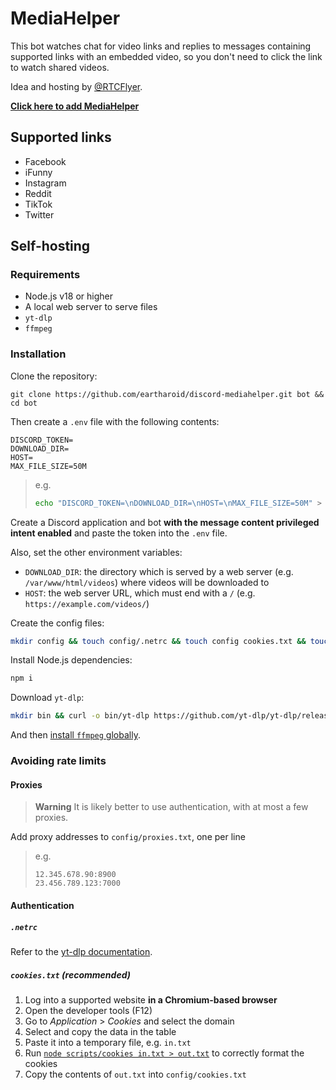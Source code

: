 # MediaHelper

This bot watches chat for video links and replies to messages containing supported links with an embedded video,
so you don't need to click the link to watch shared videos.

Idea and hosting by [@RTCFlyer](https://github.com/RTCFlyer).

[**Click here to add MediaHelper**](https://discord.com/oauth2/authorize?client_id=1026547091121655808&permissions=274878032960&scope=bot%20applications.commands)

## Supported links

- Facebook
- iFunny
- Instagram
- Reddit
- TikTok
- Twitter

## Self-hosting

### Requirements


- Node.js v18 or higher
- A local web server to serve files
- `yt-dlp`
- `ffmpeg`

### Installation

Clone the repository:
```
git clone https://github.com/eartharoid/discord-mediahelper.git bot && cd bot
```

Then create a `.env` file with the following contents:
```
DISCORD_TOKEN=
DOWNLOAD_DIR=
HOST=
MAX_FILE_SIZE=50M
```

> e.g.
> ```bash
> echo "DISCORD_TOKEN=\nDOWNLOAD_DIR=\nHOST=\nMAX_FILE_SIZE=50M" > .env
> ```

Create a Discord application and bot **with the message content privileged intent enabled** and paste the token into the `.env` file.

Also, set the other environment variables:

- `DOWNLOAD_DIR`: the directory which is served by a web server (e.g. `/var/www/html/videos`) where videos will be downloaded to
- `HOST`: the web server URL, which must end with a `/` (e.g. `https://example.com/videos/`)

Create the config files:
```bash
mkdir config && touch config/.netrc && touch config cookies.txt && touch config/proxies.txt
```

Install Node.js dependencies:
```bash
npm i
```

Download `yt-dlp`:
```bash
mkdir bin && curl -o bin/yt-dlp https://github.com/yt-dlp/yt-dlp/releases/latest/download/yt-dlp
```

And then [install `ffmpeg` globally](https://www.ffmpeg.org/download.html).

### Avoiding rate limits

#### Proxies

> **Warning** It is likely better to use authentication, with at most a few proxies.

Add proxy addresses to `config/proxies.txt`, one per line

> e.g.
> ```
> 12.345.678.90:8900
> 23.456.789.123:7000
> ```

#### Authentication

##### `.netrc`

Refer to the [yt-dlp documentation](https://github.com/yt-dlp/yt-dlp#authentication-with-netrc-file).

##### `cookies.txt` (recommended)

1. Log into a supported website **in a Chromium-based browser**
2. Open the developer tools (F12)
3. Go to *Application* > *Cookies* and select the domain
4. Select and copy the data in the table
5. Paste it into a temporary file, e.g. `in.txt`
6. Run [`node scripts/cookies in.txt > out.txt`](https://github.com/dandv/convert-chrome-cookies-to-netscape-format) to correctly format the cookies
7. Copy the contents of `out.txt` into `config/cookies.txt`
